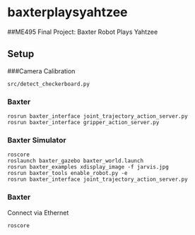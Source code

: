 # baxterplaysyahtzee
##ME495 Final Project: Baxter Robot Plays Yahtzee

## Setup
###Camera Calibration
```
src/detect_checkerboard.py
```

### Baxter
```
rosrun baxter_interface joint_trajectory_action_server.py
rosrun baxter_interface gripper_action_server.py
```

### Baxter Simulator
```
roscore
roslaunch baxter_gazebo baxter_world.launch
rosrun baxter_examples xdisplay_image -f jarvis.jpg
rosrun baxter_tools enable_robot.py -e
rosrun baxter_interface joint_trajectory_action_server.py 
```

### Baxter
Connect via Ethernet
```
roscore
```
